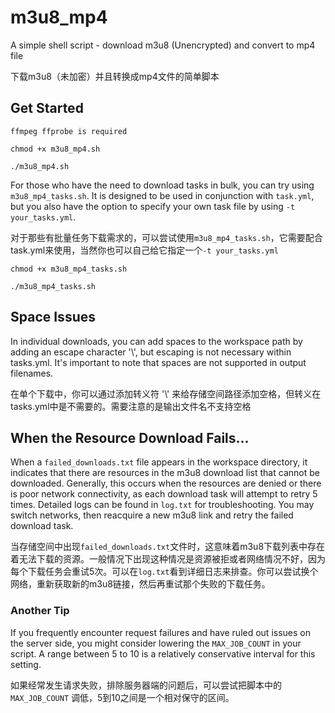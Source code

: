 # m3u8_mp4
A simple shell script - download m3u8 (Unencrypted) and convert to mp4 file

下载m3u8（未加密）并且转换成mp4文件的简单脚本

## Get Started

`ffmpeg ffprobe is required`

```
chmod +x m3u8_mp4.sh
```

```
./m3u8_mp4.sh
```

For those who have the need to download tasks in bulk, you can try using `m3u8_mp4_tasks.sh`. It is designed to be used in conjunction with `task.yml`, but you also have the option to specify your own task file by using `-t your_tasks.yml`.

对于那些有批量任务下载需求的，可以尝试使用`m3u8_mp4_tasks.sh`，它需要配合task.yml来使用，当然你也可以自己给它指定一个`-t your_tasks.yml`

```
chmod +x m3u8_mp4_tasks.sh
```

```
./m3u8_mp4_tasks.sh
```

## Space Issues

In individual downloads, you can add spaces to the workspace path by adding an escape character '\\', but escaping is not necessary within tasks.yml. It's important to note that spaces are not supported in output filenames.

在单个下载中，你可以通过添加转义符 '\\' 来给存储空间路径添加空格，但转义在tasks.yml中是不需要的。需要注意的是输出文件名不支持空格

## When the Resource Download Fails...

When a `failed_downloads.txt` file appears in the workspace directory, it indicates that there are resources in the m3u8 download list that cannot be downloaded. Generally, this occurs when the resources are denied or there is poor network connectivity, as each download task will attempt to retry 5 times. Detailed logs can be found in `log.txt` for troubleshooting. You may switch networks, then reacquire a new m3u8 link and retry the failed download task.

当存储空间中出现`failed_downloads.txt`文件时，这意味着m3u8下载列表中存在着无法下载的资源。一般情况下出现这种情况是资源被拒或者网络情况不好，因为每个下载任务会重试5次。可以在`log.txt`看到详细日志来排查。你可以尝试换个网络，重新获取新的m3u8链接，然后再重试那个失败的下载任务。

### Another Tip

If you frequently encounter request failures and have ruled out issues on the server side, you might consider lowering the `MAX_JOB_COUNT` in your script. A range between 5 to 10 is a relatively conservative interval for this setting.

如果经常发生请求失败，排除服务器端的问题后，可以尝试把脚本中的 `MAX_JOB_COUNT` 调低，5到10之间是一个相对保守的区间。